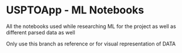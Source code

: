 # USPTOApp - ML Notebooks

All the notebooks used while researching ML for the project as well as different parsed data as well

Only use this branch as reference or for visual representation of DATA
